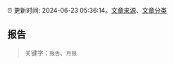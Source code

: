 :alarm_clock: 更新时间: 2024-06-23 05:36:14。[文章来源](/README.md)、[文章分类](/TAGS.md)

## 报告


> 关键字：`报告`、`月报`



